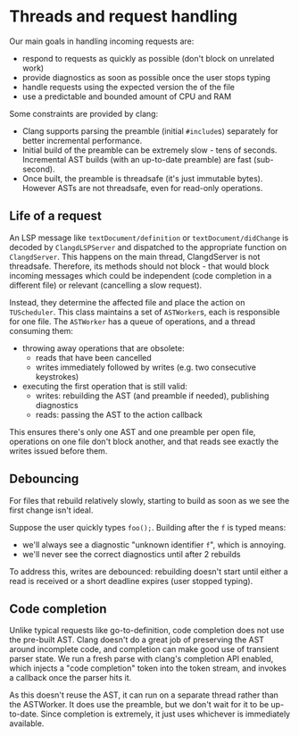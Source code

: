# Threads and request handling

Our main goals in handling incoming requests are:

- respond to requests as quickly as possible (don't block on unrelated work)
- provide diagnostics as soon as possible once the user stops typing
- handle requests using the expected version the of the file
- use a predictable and bounded amount of CPU and RAM

Some constraints are provided by clang:

- Clang supports parsing the preamble (initial `#include`s) separately for
  better incremental performance.
- Initial build of the preamble can be extremely slow - tens of seconds.
  Incremental AST builds (with an up-to-date preamble) are fast (sub-second).
- Once built, the preamble is threadsafe (it's just immutable bytes).
  However ASTs are not threadsafe, even for read-only operations.

## Life of a request

An LSP message like `textDocument/definition` or `textDocument/didChange` is
decoded by `ClangdLSPServer` and dispatched to the appropriate function on
`ClangdServer`. This happens on the main thread, ClangdServer is not threadsafe.
Therefore, its methods should not block - that would block incoming messages
which could be independent (code completion in a different file) or relevant
(cancelling a slow request).

Instead, they determine the affected file and place the action on `TUScheduler`.
This class maintains a set of `ASTWorker`s, each is responsible for one file.
The `ASTWorker` has a queue of operations, and a thread consuming them:

 - throwing away operations that are obsolete:
   - reads that have been cancelled
   - writes immediately followed by writes (e.g. two consecutive keystrokes)
 - executing the first operation that is still valid:
   - writes: rebuilding the AST (and preamble if needed), publishing diagnostics
   - reads: passing the AST to the action callback

This ensures there's only one AST and one preamble per open file, operations on
one file don't block another, and that reads see exactly the writes issued
before them.

## Debouncing

For files that rebuild relatively slowly, starting to build as soon as we see
the first change isn't ideal.

Suppose the user quickly types `foo();`. Building after the `f` is typed means:

 - we'll always see a diagnostic "unknown identifier `f`", which is annoying.
 - we'll never see the correct diagnostics until after 2 rebuilds

To address this, writes are debounced: rebuilding doesn't start until either a
read is received or a short deadline expires (user stopped typing).

## Code completion

Unlike typical requests like go-to-definition, code completion does not use
the pre-built AST. Clang doesn't do a great job of preserving the AST around
incomplete code, and completion can make good use of transient parser state.
We run a fresh parse with clang's completion API enabled, which injects a
"code completion" token into the token stream, and invokes a callback once the
parser hits it.

As this doesn't reuse the AST, it can run on a separate thread rather than the
ASTWorker. It does use the preamble, but we don't wait for it to be up-to-date.
Since completion is extremely, it just uses whichever is immediately available.
